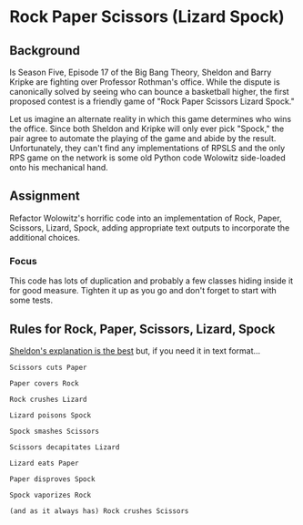 # Rock Paper Scissors (Lizard Spock)

## Background
Is Season Five, Episode 17 of the Big Bang Theory, Sheldon and Barry Kripke are fighting over Professor Rothman's 
office. While the dispute is canonically solved by seeing who can bounce a basketball higher, the first proposed contest
is a friendly game of "Rock Paper Scissors Lizard Spock."

Let us imagine an alternate reality in which this game determines who wins the office. Since both Sheldon and Kripke 
will only ever pick "Spock," the pair agree to automate the playing of the game and abide by the result. Unfortunately,
they can't find any implementations of RPSLS and the only RPS game on the network is some old Python code Wolowitz 
side-loaded onto his mechanical hand.

## Assignment

Refactor Wolowitz's horrific code into an implementation of Rock, Paper, Scissors, Lizard, Spock, adding appropriate
text outputs to incorporate the additional choices. 

### Focus

This code has lots of duplication and probably a few classes hiding inside it for good measure. Tighten it up as you go
and don't forget to start with some tests.

## Rules for Rock, Paper, Scissors, Lizard, Spock
[Sheldon's explanation is the best](https://www.youtube.com/watch?v=x5Q6-wMx-K8) but, if you need it in text format...

```
Scissors cuts Paper

Paper covers Rock

Rock crushes Lizard

Lizard poisons Spock

Spock smashes Scissors

Scissors decapitates Lizard

Lizard eats Paper

Paper disproves Spock

Spock vaporizes Rock

(and as it always has) Rock crushes Scissors
```
